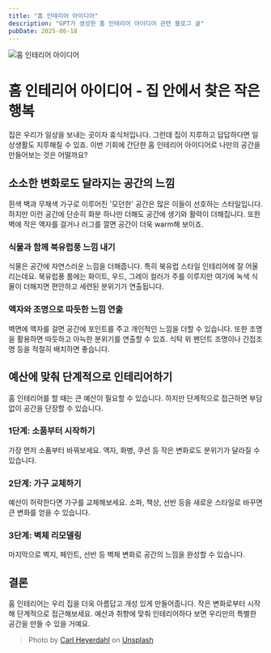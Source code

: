 ```yaml
---
title: "홈 인테리어 아이디어"
description: "GPT가 생성한 홈 인테리어 아이디어 관련 블로그 글"
pubDate: 2025-06-18
---
```

![홈 인테리어 아이디어](https://images.unsplash.com/photo-1483058712412-4245e9b90334?crop=entropy&cs=tinysrgb&fit=max&fm=jpg&ixid=M3w3NjQ2NzZ8MHwxfHNlYXJjaHwxfHxIb21lJTIwaW50ZXJpb3IlMjBpZGVhfGVufDB8fHx8MTc1MDI4MTM3MHww&ixlib=rb-4.1.0&q=80&w=1080)

# 홈 인테리어 아이디어 - 집 안에서 찾은 작은 행복

집은 우리가 일상을 보내는 곳이자 휴식처입니다. 그런데 집이 지루하고 답답하다면 일상생활도 지루해질 수 있죠. 이번 기회에 간단한 홈 인테리어 아이디어로 나만의 공간을 만들어보는 것은 어떨까요?

## 소소한 변화로도 달라지는 공간의 느낌

흰색 벽과 무채색 가구로 이루어진 '모던한' 공간은 많은 이들이 선호하는 스타일입니다. 하지만 이런 공간에 단순히 화분 하나만 더해도 공간에 생기와 활력이 더해집니다. 또한 벽에 작은 액자를 걸거나 러그를 깔면 공간이 더욱 warm해 보이죠.

### 식물과 함께 북유럽풍 느낌 내기

식물은 공간에 자연스러운 느낌을 더해줍니다. 특히 북유럽 스타일 인테리어에 잘 어울리는데요. 북유럽풍 룸에는 화이트, 우드, 그레이 컬러가 주를 이루지만 여기에 녹색 식물이 더해지면 편안하고 세련된 분위기가 연출됩니다.

### 액자와 조명으로 따듯한 느낌 연출

벽면에 액자를 걸면 공간에 포인트를 주고 개인적인 느낌을 더할 수 있습니다. 또한 조명을 활용하면 따듯하고 아늑한 분위기를 연출할 수 있죠. 식탁 위 펜던트 조명이나 간접조명 등을 적절히 배치하면 좋습니다.

## 예산에 맞춰 단계적으로 인테리어하기

홈 인테리어를 할 때는 큰 예산이 필요할 수 있습니다. 하지만 단계적으로 접근하면 부담 없이 공간을 단장할 수 있습니다. 

### 1단계: 소품부터 시작하기
가장 먼저 소품부터 바꿔보세요. 액자, 화병, 쿠션 등 작은 변화로도 분위기가 달라질 수 있습니다.

### 2단계: 가구 교체하기
예산이 허락한다면 가구를 교체해보세요. 소파, 책상, 선반 등을 새로운 스타일로 바꾸면 큰 변화를 얻을 수 있습니다.

### 3단계: 벽체 리모델링
마지막으로 벽지, 페인트, 선반 등 벽체 변화로 공간의 느낌을 완성할 수 있습니다.

## 결론

홈 인테리어는 우리 집을 더욱 아름답고 개성 있게 만들어줍니다. 작은 변화로부터 시작해 단계적으로 접근해보세요. 예산과 취향에 맞춰 인테리어하다 보면 우리만의 특별한 공간을 만들 수 있을 거예요.

> Photo by [Carl Heyerdahl](https://unsplash.com/@carlheyerdahl) on [Unsplash](https://unsplash.com)
